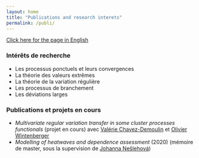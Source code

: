 ```yaml
--- 
layout: home
title: "Publications and research interets"
permalink: /publi/
---
```


[Click here for the page in English](https://fabienbaeriswyl.fr/test.github.io/publi-en)

### Intérêts de recherche 

- Les processus ponctuels et leurs convergences 
- La théorie des valeurs extrêmes
- La théorie de la variation régulière 
- Les processus de branchement 
- Les déviations larges 

### Publications et projets en cours

- _Multivariate regular variation transfer in some cluster processes functionals_ (projet en cours) avec [Valérie Chavez-Demoulin](https://hecnet.unil.ch/hec/recherche/fiche?pnom=vchavez&dyn_lang=en) et [Olivier Wintenberger](http://wintenberger.fr)
- _Modelling of heatwaves and dependence assessment_ (2020) (mémoire de master, sous la supervision de [Johanna Nešlehová](https://www.math.mcgill.ca/neslehova/)) 
